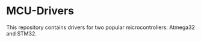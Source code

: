 # MCU-Drivers
This repository contains drivers for two popular microcontrollers: Atmega32 and STM32.
